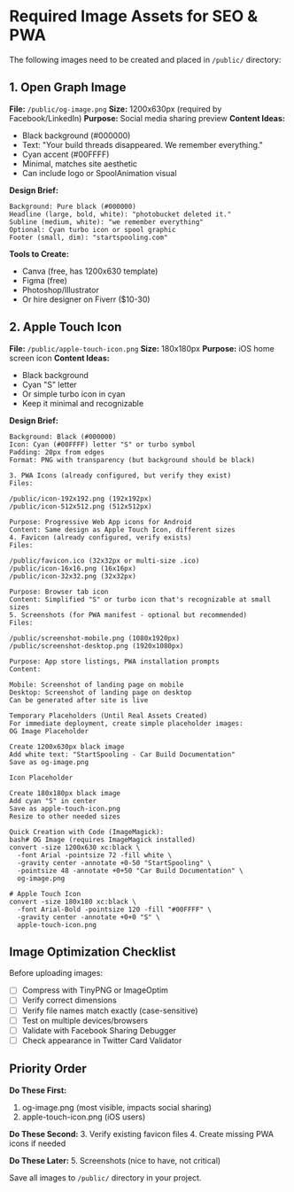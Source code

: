 # Required Image Assets for SEO & PWA

The following images need to be created and placed in `/public/` directory:

## 1. Open Graph Image
**File:** `/public/og-image.png`
**Size:** 1200x630px (required by Facebook/LinkedIn)
**Purpose:** Social media sharing preview
**Content Ideas:**
- Black background (#000000)
- Text: "Your build threads disappeared. We remember everything."
- Cyan accent (#00FFFF)
- Minimal, matches site aesthetic
- Can include logo or SpoolAnimation visual

**Design Brief:**
```
Background: Pure black (#000000)
Headline (large, bold, white): "photobucket deleted it."
Subline (medium, white): "we remember everything"
Optional: Cyan turbo icon or spool graphic
Footer (small, dim): "startspooling.com"
```

**Tools to Create:**
- Canva (free, has 1200x630 template)
- Figma (free)
- Photoshop/Illustrator
- Or hire designer on Fiverr ($10-30)

## 2. Apple Touch Icon
**File:** `/public/apple-touch-icon.png`
**Size:** 180x180px
**Purpose:** iOS home screen icon
**Content Ideas:**
- Black background
- Cyan "S" letter
- Or simple turbo icon in cyan
- Keep it minimal and recognizable

**Design Brief:**
```
Background: Black (#000000)
Icon: Cyan (#00FFFF) letter "S" or turbo symbol
Padding: 20px from edges
Format: PNG with transparency (but background should be black)

3. PWA Icons (already configured, but verify they exist)
Files:

/public/icon-192x192.png (192x192px)
/public/icon-512x512.png (512x512px)

Purpose: Progressive Web App icons for Android
Content: Same design as Apple Touch Icon, different sizes
4. Favicon (already configured, verify exists)
Files:

/public/favicon.ico (32x32px or multi-size .ico)
/public/icon-16x16.png (16x16px)
/public/icon-32x32.png (32x32px)

Purpose: Browser tab icon
Content: Simplified "S" or turbo icon that's recognizable at small sizes
5. Screenshots (for PWA manifest - optional but recommended)
Files:

/public/screenshot-mobile.png (1080x1920px)
/public/screenshot-desktop.png (1920x1080px)

Purpose: App store listings, PWA installation prompts
Content:

Mobile: Screenshot of landing page on mobile
Desktop: Screenshot of landing page on desktop
Can be generated after site is live

Temporary Placeholders (Until Real Assets Created)
For immediate deployment, create simple placeholder images:
OG Image Placeholder

Create 1200x630px black image
Add white text: "StartSpooling - Car Build Documentation"
Save as og-image.png

Icon Placeholder

Create 180x180px black image
Add cyan "S" in center
Save as apple-touch-icon.png
Resize to other needed sizes

Quick Creation with Code (ImageMagick):
bash# OG Image (requires ImageMagick installed)
convert -size 1200x630 xc:black \
  -font Arial -pointsize 72 -fill white \
  -gravity center -annotate +0-50 "StartSpooling" \
  -pointsize 48 -annotate +0+50 "Car Build Documentation" \
  og-image.png

# Apple Touch Icon
convert -size 180x180 xc:black \
  -font Arial-Bold -pointsize 120 -fill "#00FFFF" \
  -gravity center -annotate +0+0 "S" \
  apple-touch-icon.png
```

## Image Optimization Checklist

Before uploading images:
- [ ] Compress with TinyPNG or ImageOptim
- [ ] Verify correct dimensions
- [ ] Verify file names match exactly (case-sensitive)
- [ ] Test on multiple devices/browsers
- [ ] Validate with Facebook Sharing Debugger
- [ ] Check appearance in Twitter Card Validator

## Priority Order

**Do These First:**
1. og-image.png (most visible, impacts social sharing)
2. apple-touch-icon.png (iOS users)

**Do These Second:**
3. Verify existing favicon files
4. Create missing PWA icons if needed

**Do These Later:**
5. Screenshots (nice to have, not critical)

Save all images to `/public/` directory in your project.

